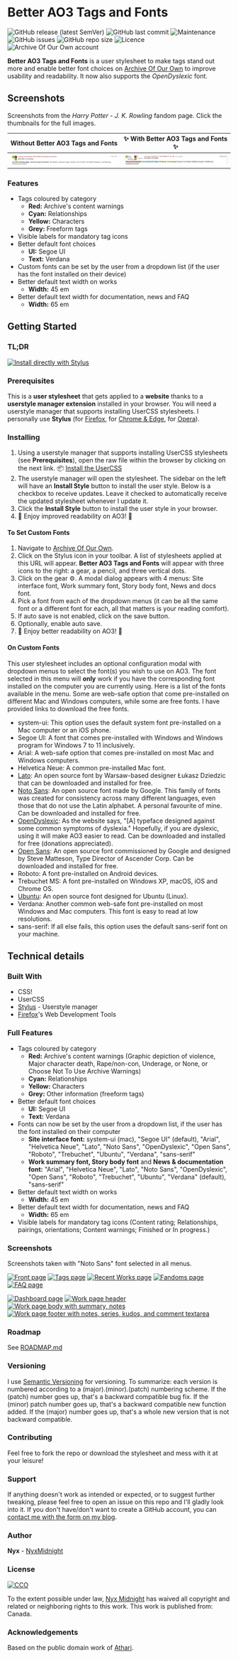 # Better AO3 Tags and Fonts

![GitHub release (latest SemVer)](https://img.shields.io/github/v/release/nyxmidnight/ao3tagsfonts?sort=semver) ![GitHub last commit](https://img.shields.io/github/last-commit/nyxmidnight/ao3tagsfonts.svg) ![Maintenance](https://img.shields.io/maintenance/yes/2025) ![GitHub issues](https://img.shields.io/github/issues/nyxmidnight/ao3tagsfonts) ![GitHub repo size](https://img.shields.io/github/repo-size/nyxmidnight/ao3tagsfonts) ![Licence](https://img.shields.io/github/license/nyxmidnight/ao3tagsfonts) ![Archive Of Our Own account](https://img.shields.io/badge/AO3-nyxmidnight-red.svg?logo=archive-of-our-own&logoColor=white&labelColor=990000&color=555555)

**Better AO3 Tags and Fonts** is a user stylesheet to make tags stand out more and enable better font choices on [Archive Of Our Own](https://archiveofourown.org) to improve usability and readability. It now also supports the _OpenDyslexic_ font.

## Screenshots

Screenshots from the _Harry Potter - J. K. Rowling_ fandom page. Click the thumbnails for the full images.

| Without Better AO3 Tags and Fonts                                                                                                                                                                          | :sparkles: With Better AO3 Tags and Fonts :sparkles:                                                                                                                                                              |
| ---------------------------------------------------------------------------------------------------------------------------------------------------------------------------------------------------------- | ----------------------------------------------------------------------------------------------------------------------------------------------------------------------------------------------------------------- |
| [![A screenshot of a fandom page on Archive Of Our Own without the user stylesheet applied.](img/th-fandompage-nostylesheet-archiveofourown.org.png)](img/fandompage-nostylesheet-archiveofourown.org.png) | [![A screenshot of a fandom page on Archive Of Our Own with the user stylesheet applied.](img/th-fandompage-yeswithstylesheet-archiveofourown.org.png)](img/fandompage-yeswithstylesheet-archiveofourown.org.png) |

### Features

- Tags coloured by category
  - **Red:** Archive's content warnings
  - **Cyan:** Relationships
  - **Yellow:** Characters
  - **Grey:** Freeform tags
- Visible labels for mandatory tag icons
- Better default font choices
  - **UI:** Segoe UI
  - **Text:** Verdana
- Custom fonts can be set by the user from a dropdown list (if the user has the font installed on their device)
- Better default text width on works
  - **Width:** 45 em
- Better default text width for documentation, news and FAQ
  - **Width:** 65 em

## Getting Started

### TL;DR

[![Install directly with Stylus](https://img.shields.io/badge/Install%20directly%20with-Stylus-00adad.svg)](https://raw.githubusercontent.com/nyxmidnight/ao3tagsfonts/master/css/ao3butbetter.user.css)

### Prerequisites

This is a **user stylesheet** that gets applied to a **website** thanks to a **userstyle manager extension** installed in your browser. You will need a userstyle manager that supports installing UserCSS stylesheets. I personally use **Stylus** (for [Firefox](https://addons.mozilla.org/en-US/firefox/addon/styl-us/), for [Chrome & Edge](https://chrome.google.com/webstore/detail/stylus/clngdbkpkpeebahjckkjfobafhncgmne), for [Opera](https://addons.opera.com/en-gb/extensions/details/stylus/)).

### Installing

1. Using a userstyle manager that supports installing UserCSS stylesheets (see **Prerequisites**), open the raw file within the browser by clicking on the next link.
   :package: [Install the UserCSS](https://raw.githubusercontent.com/nyxmidnight/ao3tagsfonts/master/css/ao3butbetter.user.css)
2. The userstyle manager will open the stylesheet. The sidebar on the left will have an **Install Style** button to install the user style. Below is a checkbox to receive updates. Leave it checked to automatically receive the updated stylesheet whenever I update it.
3. Click the **Install Style** button to install the user style in your browser.
4. :tada: Enjoy improved readability on AO3! :tada:

#### To Set Custom Fonts

1. Navigate to [Archive Of Our Own](https://archiveofourown.org).
2. Click on the Stylus icon in your toolbar. A list of stylesheets applied at this URL will appear. **Better AO3 Tags and Fonts** will appear with three icons to the right: a gear, a pencil, and three vertical dots.
3. Click on the gear :gear:. A modal dialog appears with 4 menus: Site interface font, Work summary font, Story body font, News and docs font.
4. Pick a font from each of the dropdown menus (it can be all the same font or a different font for each, all that matters is your reading comfort).
5. If auto save is not enabled, click on the save button.
6. Optionally, enable auto save.
7. :tada: Enjoy better readability on AO3! :tada:

#### On Custom Fonts

This user stylesheet includes an optional configuration modal with dropdown menus to select the font(s) you wish to use on AO3. The font selected in this menu will **only** work if you have the corresponding font installed on the computer you are currently using. Here is a list of the fonts available in the menu. Some are web-safe option that come pre-installed on different Mac and Windows computers, while some are free fonts. I have provided links to download the free fonts.

- system-ui: This option uses the default system font pre-installed on a Mac computer or an iOS phone.
- Segoe UI: A font that comes pre-installed with Windows and Windows program for Windows 7 to 11 inclusively.
- Arial: A web-safe option that comes pre-installed on most Mac and Windows computers.
- Helvetica Neue: A common pre-installed Mac font.
- [Lato](http://www.latofonts.com/lato-free-fonts/): An open source font by Warsaw-based designer Łukasz Dziedzic that can be downloaded and installed for free.
- [Noto Sans](https://www.google.com/get/noto/): An open source font made by Google. This family of fonts was created for consistency across many different languages, even those that do not use the Latin alphabet. A personal favourite of mine. Can be downloaded and installed for free.
- [OpenDyslexic](https://opendyslexic.org/): As the website says, "[A] typeface designed against some common symptoms of dyslexia." Hopefully, if you are dyslexic, using it will make AO3 easier to read. Can be downloaded and installed for free (donations appreciated).
- [Open Sans](https://www.opensans.com/): An open source font commissioned by Google and designed by Steve Matteson, Type Director of Ascender Corp. Can be downloaded and installed for free.
- Roboto: A font pre-installed on Android devices.
- Trebuchet MS: A font pre-installed on Windows XP, macOS, iOS and Chrome OS.
- [Ubuntu](https://design.ubuntu.com/font/): An open source font designed for Ubuntu (Linux).
- Verdana: Another common web-safe font pre-installed on most Windows and Mac computers. This font is easy to read at low resolutions.
- sans-serif: If all else fails, this option uses the default sans-serif font on your machine.

## Technical details

### Built With

- CSS!
- UserCSS
- [Stylus](https://github.com/openstyles/stylus) - Userstyle manager
- [Firefox](https://firefox.com/)'s Web Development Tools

### Full Features

- Tags coloured by category
  - **Red:** Archive's content warnings (Graphic depiction of violence, Major character death, Rape/non-con, Underage, or None, or Choose Not To Use Archive Warnings)
  - **Cyan:** Relationships
  - **Yellow:** Characters
  - **Grey:** Other information (freeform tags)
- Better default font choices
  - **UI:** Segoe UI
  - **Text:** Verdana
- Fonts can now be set by the user from a dropdown list, if the user has the font installed on their computer
  - **Site interface font:** system-ui (mac), "Segoe UI" (default), "Arial", "Helvetica Neue", "Lato", "Noto Sans", "OpenDyslexic", "Open Sans", "Roboto", "Trebuchet", "Ubuntu", "Verdana", "sans-serif"
  - **Work summary font, Story body font** and **News & documentation font:** "Arial", "Helvetica Neue", "Lato", "Noto Sans", "OpenDyslexic", "Open Sans", "Roboto", "Trebuchet", "Ubuntu", "Verdana" (default), "sans-serif"
- Better default text width on works
  - **Width:** 45 em
- Better default text width for documentation, news and FAQ
  - **Width:** 65 em
- Visible labels for mandatory tag icons (Content rating; Relationships, pairings, orientations; Content warnings; Finished or In progress.)

### Screenshots

Screenshots taken with "Noto Sans" font selected in all menus.

[![Front page](https://i.imgur.com/tEqLVGnt.png)](https://i.imgur.com/tEqLVGn.png) [![Tags page](https://i.imgur.com/GJeTIVet.png)](https://i.imgur.com/GJeTIVe.png) [![Recent Works page](https://i.imgur.com/8t4QsLft.png)](https://i.imgur.com/8t4QsLf.png) [![Fandoms page](https://i.imgur.com/11s782xt.png)](https://i.imgur.com/11s782x.png) [![FAQ page](https://i.imgur.com/rsAbi3Qt.png)](https://i.imgur.com/rsAbi3Q.png)

[![Dashboard page](https://i.imgur.com/4CJRHJit.png)](https://i.imgur.com/4CJRHJi.png) [![Work page header](https://i.imgur.com/4sXuwast.png)](https://i.imgur.com/4sXuwas.png) [![Work page body with summary, notes](https://i.imgur.com/PAw07hYt.png)](https://i.imgur.com/PAw07hY.png) [![Work page footer with notes, series, kudos, and comment textarea](https://i.imgur.com/z71f9oJt.png)](https://i.imgur.com/z71f9oJ.png)

### Roadmap

See [ROADMAP.md](ROADMAP.md)

### Versioning

I use [Semantic Versioning](http://semver.org/) for versioning. To summarize: each version is numbered according to a (major).(minor).(patch) numbering scheme. If the (patch) number goes up, that's a backward compatible bug fix. If the (minor) patch number goes up, that's a backward compatible new function added. If the (major) number goes up, that's a whole new version that is not backward compatible.

### Contributing

Feel free to fork the repo or download the stylesheet and mess with it at your leisure!

### Support

If anything doesn't work as intended or expected, or to suggest further tweaking, please feel free to open an issue on this repo and I'll gladly look into it. If you don't have/don't want to create a GitHub account, you can [contact me with the form on my blog](https://blog.nyx.zone/contact/).

### Author

**Nyx** - [NyxMidnight](https://github.com/nyxmidnight)

### License

[![CCO](https://licensebuttons.net/p/zero/1.0/88x31.png)](http://creativecommons.org/publicdomain/zero/1.0/)

To the extent possible under law, [Nyx Midnight](https://github.com/nyxmidnight) has waived all copyright and related or neighboring rights to this work. This work is published from: Canada.

### Acknowledgements

Based on the public domain work of [Athari](https://userstyles.org/styles/152660/archiveofourown-org-fonts-tags-ath).
